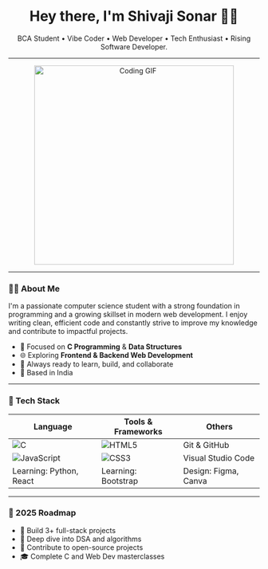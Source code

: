 <h1 align="center">Hey there, I'm Shivaji Sonar 👨‍💻</h1>

<p align="center">
  BCA Student • Vibe Coder • Web Developer • Tech Enthusiast • Rising Software Developer.
</p>

---

<p align="center">
  <img src="https://media1.giphy.com/media/v1.Y2lkPTc5MGI3NjExN3F4bmYxdnRpc2tkMjV5YWtramU1OXNtaXJmd3Rta3FsenppaXlhciZlcD12MV9pbnRlcm5hbF9naWZfYnlfaWQmY3Q9Zw/mlBDoVLOGidEc/giphy.gif" width="400" alt="Coding GIF"/>
</p>

---

### 👨‍🎓 About Me

I'm a passionate computer science student with a strong foundation in programming and a growing skillset in modern web development. I enjoy writing clean, efficient code and constantly strive to improve my knowledge and contribute to impactful projects.

- 🔧 Focused on **C Programming** & **Data Structures**
- 🌐 Exploring **Frontend & Backend Web Development**
- 💬 Always ready to learn, build, and collaborate
- 📍 Based in India

---

### 🧰 Tech Stack

| Language | Tools & Frameworks | Others |
|---------|--------------------|--------|
| ![C](https://img.shields.io/badge/C-00599C?style=flat-square&logo=c&logoColor=white) | ![HTML5](https://img.shields.io/badge/HTML5-E34F26?style=flat-square&logo=html5&logoColor=white) | Git & GitHub |
| ![JavaScript](https://img.shields.io/badge/JavaScript-F7DF1E?style=flat-square&logo=javascript&logoColor=black) | ![CSS3](https://img.shields.io/badge/CSS3-1572B6?style=flat-square&logo=css3&logoColor=white) | Visual Studio Code |
| Learning: Python, React | Learning: Bootstrap | Design: Figma, Canva |

---

### 🎯 2025 Roadmap

- 🚀 Build 3+ full-stack projects  
- 📖 Deep dive into DSA and algorithms  
- 🌱 Contribute to open-source projects  
- 🎓 Complete C and Web Dev masterclasses  
